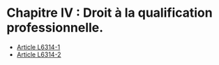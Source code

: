 # Chapitre IV : Droit à la qualification professionnelle.

* [Article L6314-1](./LEGIARTI000028697722.md)
* [Article L6314-2](./LEGIARTI000021341930.md)
